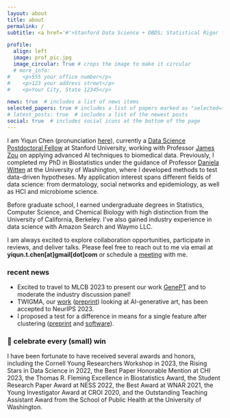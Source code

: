 ```yaml
---
layout: about
title: about
permalink: /
subtitle: <a href='#'>Stanford Data Science + DBDS; Statistical Rigor for Data Science</a>.

profile:
  align: left
  image: prof_pic.jpg
  image_circular: True # crops the image to make it circular
  # more_info: 
#    <p>555 your office number</p>
#    <p>123 your address street</p>
#    <p>Your City, State 12345</p>

news: true  # includes a list of news items
selected_papers: true # includes a list of papers marked as "selected={true}"
# latest_posts: true  # includes a list of the newest posts
social: true  # includes social icons at the bottom of the page
---
```


I am Yiqun Chen (pronunciation [here](./document/yiqunchen_name_recording.mp3)), currently a [Data Science Postdoctoral Fellow](https://datascience.stanford.edu/programs/data-science-fellows) at Stanford University, working with Professor [James Zou](https://www.james-zou.com/) on applying advanced AI techniques to biomedical data. Previously, I completed my PhD in Biostatistics under the guidance of Professor [Daniela Witten](https://www.danielawitten.com/) at the University of Washington, where I developed methods to test data-driven hypotheses. My application interest spans different fields of data science: from dermatology, social networks and epidemiology, as well as HCI and microbiome science.

Before graduate school, I earned undergraduate degrees in Statistics, Computer Science, and Chemical Biology with high distinction from the University of California, Berkeley. I've also gained industry experience in data science with Amazon Search and Waymo LLC. 

I am always excited to explore collaboration opportunities, participate in reviews, and deliver talks. Please feel free to reach out to me via email at **yiqun.t.chen[at]gmail[dot]com** or schedule a [meeting](https://calendly.com/yiqunchen) with me.


### recent news
- Excited to travel to MLCB 2023 to present our work [GenePT](https://www.biorxiv.org/content/10.1101/2023.10.16.562533v1) and to moderate the industry discussion panel!
- TWIGMA, our [work](https://yiqunchen.github.io/TWIGMA/) ([preprint](https://arxiv.org/abs/2306.08310)) looking at AI-generative art, has been accepted to NeurIPS 2023.
- I proposed a test for a difference in means for a single feature after clustering ([preprint](https://arxiv.org/abs/2311.16375) and [software](https://yiqunchen.github.io/CADET/)). 

### 🎉 celebrate every (small) win
I have been fortunate to have received several awards and honors, including the Cornell Young Researchers Workshop in 2023, the Rising Stars in Data Science in 2022, the Best Paper Honorable Mention at CHI 2023, the Thomas R. Fleming Excellence in Biostatistics Award, the Student Research Paper Award at NESS 2022, the Best Award at WNAR 2021, the Young Investigator Award at CROI 2020, and the Outstanding Teaching Assistant Award from the School of Public Health at the University of Washington.


